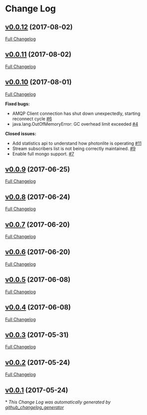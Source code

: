 # Change Log

## [v0.0.12](https://github.com/muoncore/photonlite/tree/v0.0.12) (2017-08-02)
[Full Changelog](https://github.com/muoncore/photonlite/compare/v0.0.11...v0.0.12)

## [v0.0.11](https://github.com/muoncore/photonlite/tree/v0.0.11) (2017-08-02)
[Full Changelog](https://github.com/muoncore/photonlite/compare/v0.0.10...v0.0.11)

## [v0.0.10](https://github.com/muoncore/photonlite/tree/v0.0.10) (2017-08-01)
[Full Changelog](https://github.com/muoncore/photonlite/compare/v0.0.9...v0.0.10)

**Fixed bugs:**

-  AMQP Client connection has shut down unexpectedly, starting reconnect cycle [\#6](https://github.com/muoncore/photonlite/issues/6)
- java.lang.OutOfMemoryError: GC overhead limit exceeded [\#4](https://github.com/muoncore/photonlite/issues/4)

**Closed issues:**

- Add statistics api to understand how photonlite is operating [\#11](https://github.com/muoncore/photonlite/issues/11)
- Stream subscribers list is not being correctly maintained.  [\#9](https://github.com/muoncore/photonlite/issues/9)
- Enable full mongo support.  [\#7](https://github.com/muoncore/photonlite/issues/7)

## [v0.0.9](https://github.com/muoncore/photonlite/tree/v0.0.9) (2017-06-25)
[Full Changelog](https://github.com/muoncore/photonlite/compare/v0.0.8...v0.0.9)

## [v0.0.8](https://github.com/muoncore/photonlite/tree/v0.0.8) (2017-06-24)
[Full Changelog](https://github.com/muoncore/photonlite/compare/v0.0.7...v0.0.8)

## [v0.0.7](https://github.com/muoncore/photonlite/tree/v0.0.7) (2017-06-20)
[Full Changelog](https://github.com/muoncore/photonlite/compare/v0.0.6...v0.0.7)

## [v0.0.6](https://github.com/muoncore/photonlite/tree/v0.0.6) (2017-06-20)
[Full Changelog](https://github.com/muoncore/photonlite/compare/v0.0.5...v0.0.6)

## [v0.0.5](https://github.com/muoncore/photonlite/tree/v0.0.5) (2017-06-08)
[Full Changelog](https://github.com/muoncore/photonlite/compare/v0.0.4...v0.0.5)

## [v0.0.4](https://github.com/muoncore/photonlite/tree/v0.0.4) (2017-06-08)
[Full Changelog](https://github.com/muoncore/photonlite/compare/v0.0.3...v0.0.4)

## [v0.0.3](https://github.com/muoncore/photonlite/tree/v0.0.3) (2017-05-31)
[Full Changelog](https://github.com/muoncore/photonlite/compare/v0.0.2...v0.0.3)

## [v0.0.2](https://github.com/muoncore/photonlite/tree/v0.0.2) (2017-05-24)
[Full Changelog](https://github.com/muoncore/photonlite/compare/v0.0.1...v0.0.2)

## [v0.0.1](https://github.com/muoncore/photonlite/tree/v0.0.1) (2017-05-24)


\* *This Change Log was automatically generated by [github_changelog_generator](https://github.com/skywinder/Github-Changelog-Generator)*